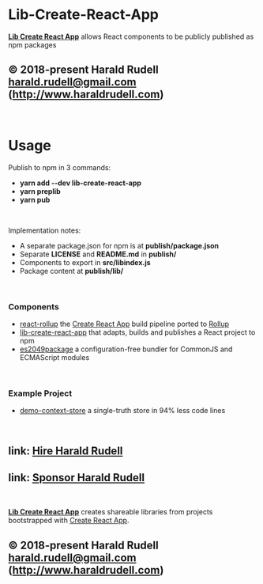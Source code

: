 # Lib-Create-React-App

**[Lib Create React App](https://github.com/haraldrudell/lib-create-react-app)** allows React components to be publicly published as npm packages

## © 2018-present Harald Rudell <harald.rudell@gmail.com> (http://www.haraldrudell.com)

&emsp;

# Usage

Publish to npm in 3 commands:
* **yarn add --dev lib-create-react-app**
* **yarn preplib**
* **yarn pub**

&emsp;

Implementation notes:
* A separate package.json for npm is at **publish/package.json**
* Separate **LICENSE** and **README.md** in **publish/**
* Components to export in **src/libindex.js**
* Package content at **publish/lib/**

&emsp;

### Components
* [react-rollup](https://github.com/haraldrudell/react-rollup.git) the [Create React App](https://github.com/facebook/create-react-app) build pipeline ported to [Rollup](https://rollupjs.org)
* [lib-create-react-app](https://github.com/haraldrudell/lib-create-react-app) that adapts, builds and publishes a React project to npm
* [es2049package](https://github.com/haraldrudell/ECMAScript2049/tree/master/workspace/packages/es2049package) a configuration-free bundler for CommonJS and ECMAScript modules

&emsp;

### Example Project
* [demo-context-store](https://github.com/haraldrudell/demo-context-store.git) a single-truth store in 94% less code lines

&emsp;

## link: [Hire Harald Rudell](https://hire.surge.sh/)

## link: [Sponsor Harald Rudell](https://www.gofundme.com/san-francisco-revenge-crime-victim/)

&emsp;

**[Lib Create React App](https://github.com/haraldrudell/lib-create-react-app)** creates shareable libraries from projects bootstrapped with [Create React App](https://github.com/facebook/create-react-app).

## © 2018-present Harald Rudell <harald.rudell@gmail.com> (http://www.haraldrudell.com)
